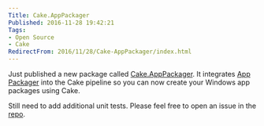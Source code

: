 ```yaml
---
Title: Cake.AppPackager
Published: 2016-11-28 19:42:21
Tags:
- Open Source
- Cake
RedirectFrom: 2016/11/28/Cake-AppPackager/index.html
---
```


Just published a new package called [Cake.AppPackager](https://www.nuget.org/packages/Cake.AppPackager/). It integrates [App Packager](https://goo.gl/2g25OD) into the Cake pipeline so you can now create your Windows app packages using Cake.

Still need to add additional unit tests. Please feel free to open an issue in the [repo](https://github.com/phillipsj/Cake.AppPackager).